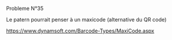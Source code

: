 
Probleme N°35

Le patern pourrait penser à un maxicode (alternative du QR code)

https://www.dynamsoft.com/Barcode-Types/MaxiCode.aspx
